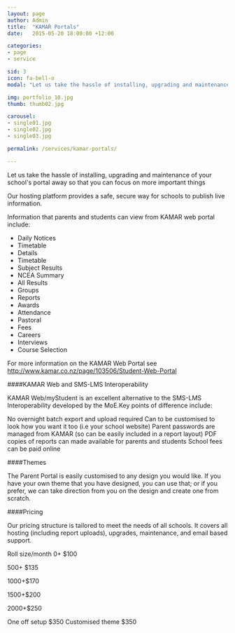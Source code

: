 ```yaml
---
layout: page
author: Admin
title:  "KAMAR Portals"
date:   2015-05-20 18:00:00 +12:00

categories:
- page
- service

sid: 3
icon: fa-bell-o
modal: "Let us take the hassle of installing, upgrading and maintenance of your school's portal away so that you can focus on more important things, like Moodle."

img: portfolio_10.jpg
thumb: thumb02.jpg

carousel:
- single01.jpg
- single02.jpg
- single03.jpg

permalink: /services/kamar-portals/

---
```

Let us take the hassle of installing, upgrading and maintenance of your school's portal away so that you can focus on more important things

Our hosting platform provides a safe, secure way for schools to publish live information.

Information that parents and students can view from KAMAR web portal include:

- Daily Notices
- Timetable
- Details
- Timetable
- Subject Results
- NCEA Summary
- All Results
- Groups
- Reports
- Awards
- Attendance
- Pastoral
- Fees
- Careers
- Interviews
- Course Selection

For more information on the KAMAR Web Portal see http://www.kamar.co.nz/page/103506/Student-Web-Portal

####KAMAR Web and SMS-LMS Interoperability

KAMAR Web/myStudent is an excellent alternative to the SMS-LMS Interoperability developed by the MoE.Key points of difference include:

No overnight batch export and upload required
Can to be customised to look how you want it too (i.e your school website)
Parent passwords are managed from KAMAR (so can be easily included in a report layout)
PDF copies of reports can made available for parents and students
School fees can be paid online

####Themes

The Parent Portal is easily customised to any design you would like. If you have your own theme that you have designed, you can use that; or if you prefer, we can take direction from you on the design and create one from scratch.

####Pricing

Our pricing structure is tailored to meet the needs of all schools. It covers all hosting (including report uploads), upgrades, maintenance, and email based support.

Roll size/month
0+ $100

500+ $135

1000+$170

1500+$200

2000+$250

One off setup $350
Customised theme $350
